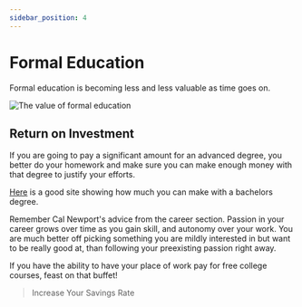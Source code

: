 ```yaml
---
sidebar_position: 4
---
```


# Formal Education

Formal education is becoming less and less valuable as time goes on.

![The value of formal education](/img/education-meme.svg)

## Return on Investment

If you are going to pay a significant amount for an advanced degree, you better do your homework and make sure you can make enough money with that degree to justify your efforts.

[Here](https://www.payscale.com/college-salary-report/majors-that-pay-you-back/bachelors) is a good site showing how much you can make with a bachelors degree. 

Remember Cal Newport's advice from the career section. Passion in your career grows over time as you gain skill, and autonomy over your work. You are much better off picking something you are mildly interested in but want to be really good at, than following your preexisting passion right away.

If you have the ability to have your place of work pay for free college courses, feast on that buffet!

>Increase Your Savings Rate